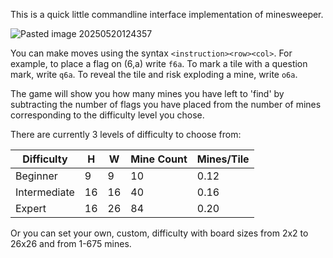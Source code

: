 This is a quick little commandline interface implementation of minesweeper.

![Pasted image 20250520124357](https://github.com/user-attachments/assets/07a2cf7a-866f-4857-85d7-e5db265a9d17)


You can make moves using the syntax `<instruction><row><col>`. For example, to place a flag on (6,a) write `f6a`. To mark a tile with a question mark, write `q6a`. To reveal the tile and risk exploding a mine, write `o6a`.

The game will show you how many mines you have left to 'find' by subtracting the number of flags you have placed from the number of mines corresponding to the difficulty level you chose.

There are currently 3 levels of difficulty to choose from:

| Difficulty   | H  | W  | Mine Count | Mines/Tile |
|--------------|----|----|------------|------------|
| Beginner     | 9  | 9  | 10         | 0.12       |
| Intermediate | 16 | 16 | 40         | 0.16       |
| Expert       | 16 | 26 | 84         | 0.20       |

Or you can set your own, custom, difficulty with board sizes from 2x2 to 26x26 and from 1-675 mines.

